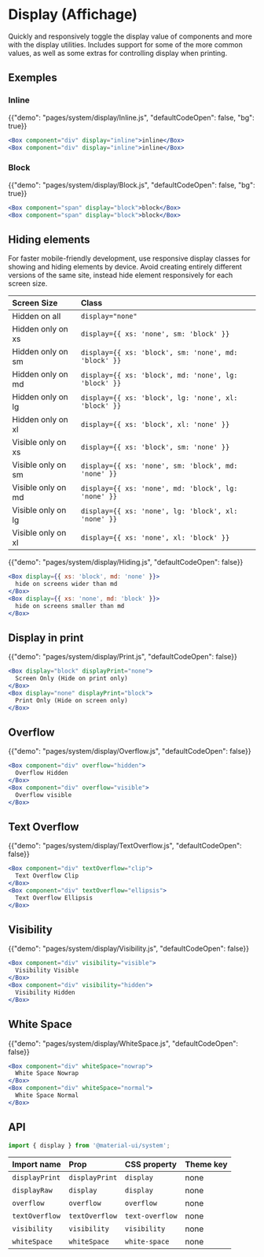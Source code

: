 # Display (Affichage)

<p class="description">Quickly and responsively toggle the display value of components and more with the display utilities. Includes support for some of the more common values, as well as some extras for controlling display when printing.</p>

## Exemples

### Inline

{{"demo": "pages/system/display/Inline.js", "defaultCodeOpen": false, "bg": true}}

```jsx
<Box component="div" display="inline">inline</Box>
<Box component="div" display="inline">inline</Box>
```

### Block

{{"demo": "pages/system/display/Block.js", "defaultCodeOpen": false, "bg": true}}

```jsx
<Box component="span" display="block">block</Box>
<Box component="span" display="block">block</Box>
```

## Hiding elements

For faster mobile-friendly development, use responsive display classes for showing and hiding elements by device. Avoid creating entirely different versions of the same site, instead hide element responsively for each screen size.

| Screen Size        | Class                                                |
|:------------------ |:---------------------------------------------------- |
| Hidden on all      | `display="none"`                                     |
| Hidden only on xs  | `display={{ xs: 'none', sm: 'block' }}`              |
| Hidden only on sm  | `display={{ xs: 'block', sm: 'none', md: 'block' }}` |
| Hidden only on md  | `display={{ xs: 'block', md: 'none', lg: 'block' }}` |
| Hidden only on lg  | `display={{ xs: 'block', lg: 'none', xl: 'block' }}` |
| Hidden only on xl  | `display={{ xs: 'block', xl: 'none' }}`              |
| Visible only on xs | `display={{ xs: 'block', sm: 'none' }}`              |
| Visible only on sm | `display={{ xs: 'none', sm: 'block', md: 'none' }}`  |
| Visible only on md | `display={{ xs: 'none', md: 'block', lg: 'none' }}`  |
| Visible only on lg | `display={{ xs: 'none', lg: 'block', xl: 'none' }}`  |
| Visible only on xl | `display={{ xs: 'none', xl: 'block' }}`              |


{{"demo": "pages/system/display/Hiding.js", "defaultCodeOpen": false}}

```jsx
<Box display={{ xs: 'block', md: 'none' }}>
  hide on screens wider than md
</Box>
<Box display={{ xs: 'none', md: 'block' }}>
  hide on screens smaller than md
</Box>
```

## Display in print

{{"demo": "pages/system/display/Print.js", "defaultCodeOpen": false}}

```jsx
<Box display="block" displayPrint="none">
  Screen Only (Hide on print only)
</Box>
<Box display="none" displayPrint="block">
  Print Only (Hide on screen only)
</Box>
```

## Overflow

{{"demo": "pages/system/display/Overflow.js", "defaultCodeOpen": false}}

```jsx
<Box component="div" overflow="hidden">
  Overflow Hidden
</Box>
<Box component="div" overflow="visible">
  Overflow visible
</Box>
```

## Text Overflow

{{"demo": "pages/system/display/TextOverflow.js", "defaultCodeOpen": false}}

```jsx
<Box component="div" textOverflow="clip">
  Text Overflow Clip
</Box>
<Box component="div" textOverflow="ellipsis">
  Text Overflow Ellipsis
</Box>
```

## Visibility

{{"demo": "pages/system/display/Visibility.js", "defaultCodeOpen": false}}

```jsx
<Box component="div" visibility="visible">
  Visibility Visible
</Box>
<Box component="div" visibility="hidden">
  Visibility Hidden
</Box>
```

## White Space

{{"demo": "pages/system/display/WhiteSpace.js", "defaultCodeOpen": false}}

```jsx
<Box component="div" whiteSpace="nowrap">
  White Space Nowrap
</Box>
<Box component="div" whiteSpace="normal">
  White Space Normal
</Box>
```

## API

```js
import { display } from '@material-ui/system';
```

| Import name    | Prop           | CSS property    | Theme key |
|:-------------- |:-------------- |:--------------- |:--------- |
| `displayPrint` | `displayPrint` | `display`       | none      |
| `displayRaw`   | `display`      | `display`       | none      |
| `overflow`     | `overflow`     | `overflow`      | none      |
| `textOverflow` | `textOverflow` | `text-overflow` | none      |
| `visibility`   | `visibility`   | `visibility`    | none      |
| `whiteSpace`   | `whiteSpace`   | `white-space`   | none      |